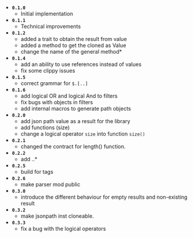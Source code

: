 * **`0.1.0`**
  * Initial implementation
* **`0.1.1`**
  * Technical improvements
* **`0.1.2`**
  * added a trait to obtain the result from value
  * added a method to get the cloned as Value
  * change the name of the general method*
* **`0.1.4`**
  * add an ability to use references instead of values
  * fix some clippy issues
* **`0.1.5`**
  * correct grammar for `$.[..]`
* **`0.1.6`**
  * add logical OR and logical And to filters
  * fix bugs with objects in filters
  * add internal macros to generate path objects
* **`0.2.0`**
  * add json path value as a result for the library  
  * add functions (size)
  * change a logical operator `size` into function `size()`
* **`0.2.1`**
  * changed the contract for length() function.
* **`0.2.2`**
  * add ..*
* **`0.2.5`**
  * build for tags  
* **`0.2.6`**
  * make parser mod public  
* **`0.3.0`**
  * introduce the different behaviour for empty results and non-existing result
* **`0.3.2`**
  * make jsonpath inst cloneable.
* **`0.3.3`**
  * fix a bug with the logical operators
